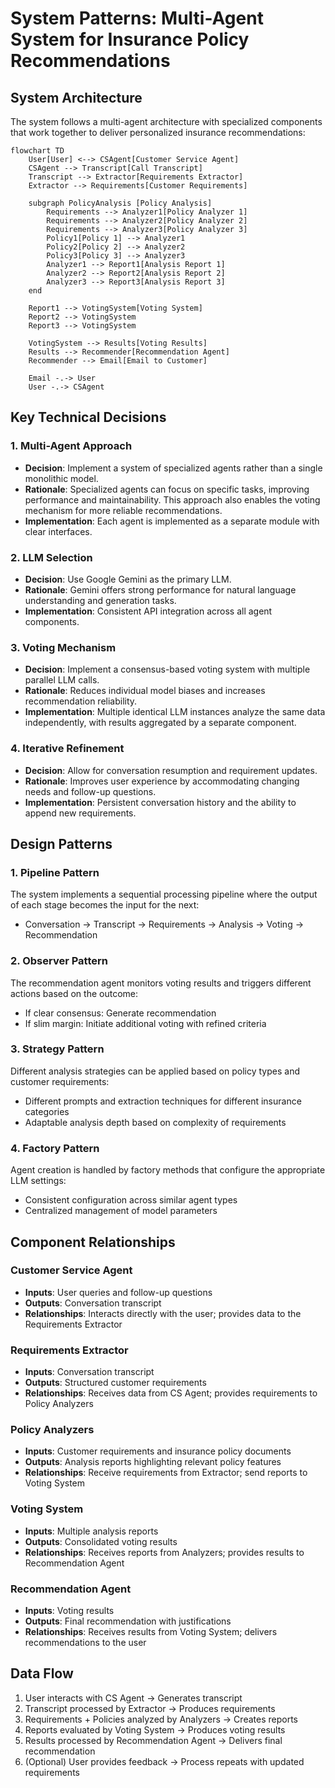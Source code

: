 # System Patterns: Multi-Agent System for Insurance Policy Recommendations

## System Architecture

The system follows a multi-agent architecture with specialized components that work together to deliver personalized insurance recommendations:

```mermaid
flowchart TD
    User[User] <--> CSAgent[Customer Service Agent]
    CSAgent --> Transcript[Call Transcript]
    Transcript --> Extractor[Requirements Extractor]
    Extractor --> Requirements[Customer Requirements]
    
    subgraph PolicyAnalysis [Policy Analysis]
        Requirements --> Analyzer1[Policy Analyzer 1]
        Requirements --> Analyzer2[Policy Analyzer 2]
        Requirements --> Analyzer3[Policy Analyzer 3]
        Policy1[Policy 1] --> Analyzer1
        Policy2[Policy 2] --> Analyzer2
        Policy3[Policy 3] --> Analyzer3
        Analyzer1 --> Report1[Analysis Report 1]
        Analyzer2 --> Report2[Analysis Report 2]
        Analyzer3 --> Report3[Analysis Report 3]
    end
    
    Report1 --> VotingSystem[Voting System]
    Report2 --> VotingSystem
    Report3 --> VotingSystem
    
    VotingSystem --> Results[Voting Results]
    Results --> Recommender[Recommendation Agent]
    Recommender --> Email[Email to Customer]
    
    Email -.-> User
    User -.-> CSAgent
```

## Key Technical Decisions

### 1. Multi-Agent Approach
- **Decision**: Implement a system of specialized agents rather than a single monolithic model.
- **Rationale**: Specialized agents can focus on specific tasks, improving performance and maintainability. This approach also enables the voting mechanism for more reliable recommendations.
- **Implementation**: Each agent is implemented as a separate module with clear interfaces.

### 2. LLM Selection
- **Decision**: Use Google Gemini as the primary LLM.
- **Rationale**: Gemini offers strong performance for natural language understanding and generation tasks.
- **Implementation**: Consistent API integration across all agent components.

### 3. Voting Mechanism
- **Decision**: Implement a consensus-based voting system with multiple parallel LLM calls.
- **Rationale**: Reduces individual model biases and increases recommendation reliability.
- **Implementation**: Multiple identical LLM instances analyze the same data independently, with results aggregated by a separate component.

### 4. Iterative Refinement
- **Decision**: Allow for conversation resumption and requirement updates.
- **Rationale**: Improves user experience by accommodating changing needs and follow-up questions.
- **Implementation**: Persistent conversation history and the ability to append new requirements.

## Design Patterns

### 1. Pipeline Pattern
The system implements a sequential processing pipeline where the output of each stage becomes the input for the next:
- Conversation → Transcript → Requirements → Analysis → Voting → Recommendation

### 2. Observer Pattern
The recommendation agent monitors voting results and triggers different actions based on the outcome:
- If clear consensus: Generate recommendation
- If slim margin: Initiate additional voting with refined criteria

### 3. Strategy Pattern
Different analysis strategies can be applied based on policy types and customer requirements:
- Different prompts and extraction techniques for different insurance categories
- Adaptable analysis depth based on complexity of requirements

### 4. Factory Pattern
Agent creation is handled by factory methods that configure the appropriate LLM settings:
- Consistent configuration across similar agent types
- Centralized management of model parameters

## Component Relationships

### Customer Service Agent
- **Inputs**: User queries and follow-up questions
- **Outputs**: Conversation transcript
- **Relationships**: Interacts directly with the user; provides data to the Requirements Extractor

### Requirements Extractor
- **Inputs**: Conversation transcript
- **Outputs**: Structured customer requirements
- **Relationships**: Receives data from CS Agent; provides requirements to Policy Analyzers

### Policy Analyzers
- **Inputs**: Customer requirements and insurance policy documents
- **Outputs**: Analysis reports highlighting relevant policy features
- **Relationships**: Receive requirements from Extractor; send reports to Voting System

### Voting System
- **Inputs**: Multiple analysis reports
- **Outputs**: Consolidated voting results
- **Relationships**: Receives reports from Analyzers; provides results to Recommendation Agent

### Recommendation Agent
- **Inputs**: Voting results
- **Outputs**: Final recommendation with justifications
- **Relationships**: Receives results from Voting System; delivers recommendations to the user

## Data Flow

1. User interacts with CS Agent → Generates transcript
2. Transcript processed by Extractor → Produces requirements
3. Requirements + Policies analyzed by Analyzers → Creates reports
4. Reports evaluated by Voting System → Produces voting results
5. Results processed by Recommendation Agent → Delivers final recommendation
6. (Optional) User provides feedback → Process repeats with updated requirements
